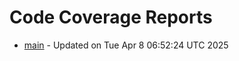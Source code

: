 # Code Coverage Reports
- [main](branches/main/index.html) - Updated on Tue Apr  8 06:52:24 UTC 2025
